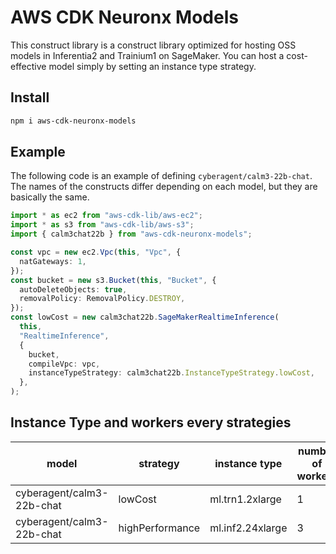# AWS CDK Neuronx Models

This construct library is a construct library optimized for hosting OSS models in Inferentia2 and Trainium1 on SageMaker. You can host a cost-effective model simply by setting an instance type strategy.

## Install

```bash
npm i aws-cdk-neuronx-models
```

## Example

The following code is an example of defining `cyberagent/calm3-22b-chat`. The names of the constructs differ depending on each model, but they are basically the same.

```ts
import * as ec2 from "aws-cdk-lib/aws-ec2";
import * as s3 from "aws-cdk-lib/aws-s3";
import { calm3chat22b } from "aws-cdk-neuronx-models";

const vpc = new ec2.Vpc(this, "Vpc", {
  natGateways: 1,
});
const bucket = new s3.Bucket(this, "Bucket", {
  autoDeleteObjects: true,
  removalPolicy: RemovalPolicy.DESTROY,
});
const lowCost = new calm3chat22b.SageMakerRealtimeInference(
  this,
  "RealtimeInference",
  {
    bucket,
    compileVpc: vpc,
    instanceTypeStrategy: calm3chat22b.InstanceTypeStrategy.lowCost,
  },
);
```

## Instance Type and workers every strategies

| model                     | strategy        | instance type    | number of workers | number of positions | quantization |
| ------------------------- | --------------- | ---------------- | ----------------- | ------------------- | ------------ |
| cyberagent/calm3-22b-chat | lowCost         | ml.trn1.2xlarge  | 1                 | 1024                | s8           |
| cyberagent/calm3-22b-chat | highPerformance | ml.inf2.24xlarge | 3                 | 4096                |
